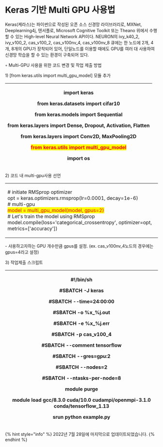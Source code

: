 # Keras 기반 Multi GPU 사용법

Keras(케라스)는 파이썬으로 작성된 오픈 소스 신경망 라이브러리로, MXNet, Deeplearning4j, 텐서플로, Microsoft Cognitive Toolkit 또는 Theano 위에서 수행할 수 있는 High-level Neural Network API이다. NEURON의 ivy\_k40\_2, ivy\_v100\_2, cas\_v100\_2, cas\_v100nv\_4, cas\_v100nv\_8 큐에는 한 노드에 2개, 4개, 8개의 GPU가 장착되어 있어, 단일노드를 이용할 때에도 GPU를 여러 대 사용하여 신경망 학습을 할 수 있는 환경이 구축되어 있다.

◦ Multi-GPU 사용을 위한 코드 변경 및 작업 제출 방법

1\) \[from keras.utils import multi\_gpu\_model] 모듈 추가

| <p>import keras </p><p>from keras.datasets import cifar10 </p><p>from keras.models import Sequential </p><p>from keras.layers import Dense, Dropout, Activation, Flatten </p><p>from keras.layers import Conv2D, MaxPooling2D </p><p><mark style="color:red;">from keras.utils import multi_gpu_model</mark> </p><p>import os</p> |
| --------------------------------------------------------------------------------------------------------------------------------------------------------------------------------------------------------------------------------------------------------------------------------------------------------------------------------- |

2\) 코드 내 multi-gpu사용 선언

|                                                                                                                                                                                                                                                                                                                        |
| ---------------------------------------------------------------------------------------------------------------------------------------------------------------------------------------------------------------------------------------------------------------------------------------------------------------------- |
| <p># initiate RMSprop optimizer<br>opt = keras.optimizers.rmsprop(lr=0.0001, decay=1e-6) <br># multi-gpu<br><mark style="color:red;">model = multi_gpu_model(model, gpus=2)</mark><br># Let's train the model using RMSprop<br>model.compile(loss='categorical_crossentropy', optimizer=opt, metrics=['accuracy'])</p> |



\- 사용하고자하는 GPU 개수만큼 gpus를 설정. (ex. cas\_v100nv\_4노드의 경우에는 gpus=4라고 설정)

3\) 작업제출 스크립트

| <p>#!/bin/sh</p><p>#SBATCH -J keras</p><p>#SBATCH --time=24:00:00</p><p>#SBATCH -o %x_%j.out</p><p>#SBATCH -e %x_%j.err</p><p>#SBATCH -p cas_v100_4</p><p>#SBATCH --comment tensorflow</p><p>#SBATCH --gres=gpu:2</p><p>#SBATCH --nodes=2</p><p>#SBATCH --ntasks-per-node=8</p><p></p><p>module purge</p><p>module load gcc/8.3.0 cuda/10.0 cudampi/openmpi-3.1.0 conda/tensorflow_1.13</p><p></p><p>srun python example.py</p> |
| ------------------------------------------------------------------------------------------------------------------------------------------------------------------------------------------------------------------------------------------------------------------------------------------------------------------------------------------------------------------------------------------------------------------------------- |

{% hint style="info" %}
2022년 7월 28일에 마지막으로 업데이트되었습니다.
{% endhint %}
